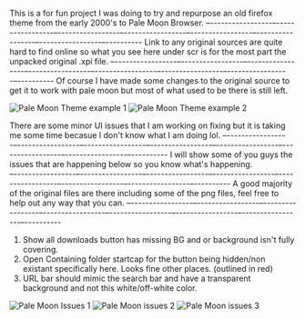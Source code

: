 This is a for fun project I was doing to try and repurpose an old firefox theme from the early 2000's to Pale Moon Browser. 
–-----------------–-----------------–-----------------–-----------------–-----------------–-----------------–-----------------–----------
  Link to any original sources are quite hard to find online so what you see here under scr is for the most part the unpacked original .xpi file.
–-----------------–-----------------–-----------------–-----------------–-----------------–-----------------–-----------------–----------
  Of course I have made some changes to the original source to get it to work with pale moon but most of what used to be there is still left.

![Pale Moon Theme example 1](https://i.imgur.com/dcx6pQe.jpeg)
![Pale Moon Theme example 2](https://i.imgur.com/6e7tTdx.jpeg)


There are some minor UI issues that I am working on fixing but it is taking me some time becasue I don't know what I am doing lol. –-----------------–-----------------–-----------------–-----------------–-----------------–-----------------–-----------------–---------- 
  I will show some of you guys the issues that are happening below so you know what's happening.  
–-----------------–-----------------–-----------------–-----------------–-----------------–-----------------–-----------------–----------
  A good majority of the original files are there including some of the png files, feel free to help out any way that you can.
–-----------------–-----------------–-----------------–-----------------–-----------------–-----------------–-----------------–----------

1. Show all downloads button has missing BG and or background isn't fully covering.
2. Open Containing folder startcap for the button being hidden/non existant specifically here. Looks fine other places. (outlined in red)
3. URL bar should mimic the search bar and have a transparent background and not this white/off-white color.

![Pale Moon Issues 1](https://i.imgur.com/x536zRE.jpeg)
![Pale Moon issues 2](https://i.imgur.com/jsqaqKs.jpeg)
![Pale Moon issues 3](https://i.imgur.com/6Tf2wFs.jpeg)
